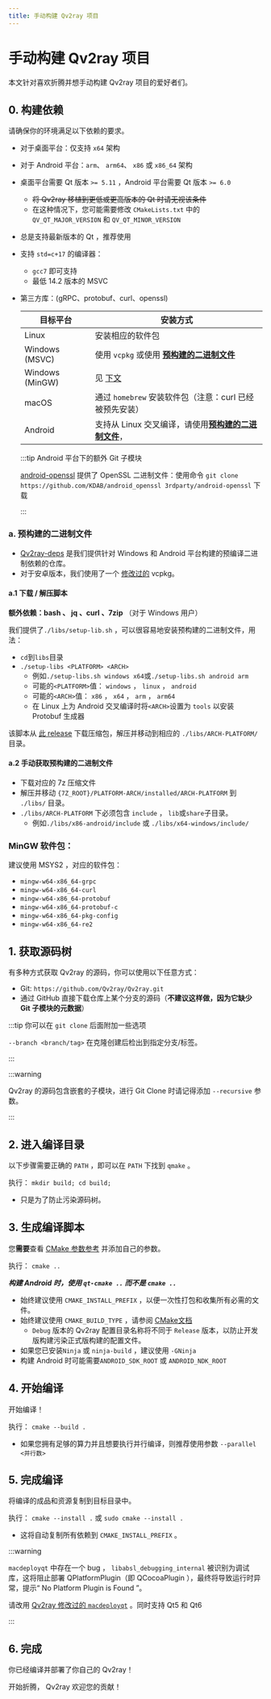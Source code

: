 ```yaml
---
title: 手动构建 Qv2ray 项目
---
```


# 手动构建 Qv2ray 项目

本文针对喜欢折腾并想手动构建 Qv2ray 项目的爱好者们。

## 0. 构建依赖

请确保你的环境满足以下依赖的要求。

- 对于桌面平台：仅支持 `x64` 架构

- 对于 Android 平台：`arm`、 `arm64`、 `x86` 或 `x86_64` 架构

- 桌面平台需要 Qt 版本 `>= 5.11` ，Android 平台需要 Qt 版本 `>= 6.0`

    - ~~将 Qv2ray 移植到更低或更高版本的 Qt 时请无视该条件~~
    - 在这种情况下，您可能需要修改 `CMakeLists.txt` 中的 `QV_QT_MAJOR_VERSION` 和 `QV_QT_MINOR_VERSION`

- 总是支持最新版本的 Qt ，推荐使用

- 支持 `std=c+17` 的编译器：

    - `gcc7` 即可支持
    - 最低 14.2 版本的 MSVC

- 第三方库：(gRPC、protobuf、curl、openssl)

    目标平台 | 安装方式
    --- | ---
    Linux | 安装相应的软件包
    Windows (MSVC) | 使用 `vcpkg` 或使用 [**预构建的二进制文件**](#a-%E9%A2%84%E6%9E%84%E5%BB%BA%E7%9A%84%E4%BA%8C%E8%BF%9B%E5%88%B6%E6%96%87%E4%BB%B6)
    Windows (MinGW) | 见 [下文](#mingw-packages)
    macOS | 通过 `homebrew` 安装软件包（注意：curl 已经被预先安装）
    Android | 支持从 Linux 交叉编译，请使用[**预构建的二进制文件**](#a-prebuilt-binaries)，

    :::tip Android 平台下的额外 Git 子模块

    [android-openssl](https://github.com/KDAB/android_openssl) 提供了 OpenSSL 二进制文件：使用命令 `git clone https://github.com/KDAB/android_openssl 3rdparty/android-openssl` 下载

    :::

### a. 预构建的二进制文件

- [Qv2ray-deps](https://github.com/Qv2ray/Qv2ray-deps/) 是我们提供针对 Windows 和 Android 平台构建的预编译二进制依赖的仓库。
- 对于安卓版本，我们使用了一个 [修改过的](https://github.com/Qv2ray/Qv2ray-deps/blob/master/0001_vcpkg_fix_curl_android_build.patch) vcpkg。

#### a.1 下载 / 解压脚本

**额外依赖：bash 、 jq 、curl 、7zip** （对于 Windows 用户）

我们提供了`./libs/setup-lib.sh` ，可以很容易地安装预构建的二进制文件，用法：

- `cd`到`libs`目录
- `./setup-libs <PLATFORM> <ARCH>`
    - 例如`./setup-libs.sh windows x64`或`./setup-libs.sh android arm`
    - 可能的`<PLATFORM>`值： `windows` ， `linux` ， `android`
    - 可能的`<ARCH>`值： `x86` ， `x64` ， `arm` ， `arm64`
    - 在 Linux 上为 Android 交叉编译时将`<ARCH>`设置为 `tools` 以安装 Protobuf 生成器

该脚本从 [此 release](https://github.com/Qv2ray/Qv2ray-deps/releases/tag/release) 下载压缩包，解压并移动到相应的 `./libs/ARCH-PLATFORM/` 目录。

#### a.2 手动获取预构建的二进制文件

- 下载对应的 7z 压缩文件
- 解压并移动 `{7Z_ROOT}/PLATFORM-ARCH/installed/ARCH-PLATFORM` 到 `./libs/` 目录。
- `./libs/ARCH-PLATFORM` 下必须包含 `include` ， `lib`或`share`子目录。
    - 例如`./libs/x86-android/include` 或 `./libs/x64-windows/include/`

### MinGW 软件包：

建议使用 MSYS2 ，对应的软件包：

- `mingw-w64-x86_64-grpc`
- `mingw-w64-x86_64-curl`
- `mingw-w64-x86_64-protobuf`
- `mingw-w64-x86_64-protobuf-c`
- `mingw-w64-x86_64-pkg-config`
- `mingw-w64-x86_64-re2`

## 1. 获取源码树

有多种方式获取 Qv2ray 的源码，你可以使用以下任意方式：

- Git: `https://github.com/Qv2ray/Qv2ray.git`
- 通过 GitHub 直接下载仓库上某个分支的源码（**不建议这样做，因为它缺少 Git 子模块的元数据**）

:::tip 你可以在 `git clone` 后面附加一些选项

`--branch <branch/tag>` 在克隆创建后检出到指定分支/标签。

:::

:::warning

Qv2ray 的源码包含嵌套的子模块，进行 Git Clone 时请记得添加 `--recursive` 参数。

:::

## 2. 进入编译目录

以下步骤需要正确的 `PATH` ，即可以在 `PATH` 下找到 `qmake` 。

执行： `mkdir build; cd build;`

- 只是为了防止污染源码树。

## 3. 生成编译脚本

您**需要**查看 [CMake 参数参考](cmake-argument) 并添加自己的参数。

执行： `cmake ..`

***构建 Android 时，使用 `qt-cmake ..` 而不是 `cmake ..`***

- 始终建议使用 `CMAKE_INSTALL_PREFIX` ，以便一次性打包和收集所有必需的文件。
- 始终建议使用 `CMAKE_BUILD_TYPE` ，请参阅 [CMake文档](https://cmake.org/cmake/help/latest/variable/CMAKE_BUILD_TYPE.html)
    - `Debug` 版本的 Qv2ray 配置目录名称将不同于 `Release` 版本，以防止开发版构建污染正式版构建的配置文件。
- 如果您已安装`Ninja` 或 `ninja-build` ，建议使用 `-GNinja`
- 构建 Android 时可能需要`ANDROID_SDK_ROOT` 或 `ANDROID_NDK_ROOT`

## 4. 开始编译

开始编译！

执行： `cmake --build .`

- 如果您拥有足够的算力并且想要执行并行编译，则推荐使用参数 `--parallel <并行数>`

## 5. 完成编译

将编译的成品和资源复制到目标目录中。

执行： `cmake --install .` 或 `sudo cmake --install .`

- 这将自动复制所有依赖到 `CMAKE_INSTALL_PREFIX` 。

:::warning

`macdeployqt` 中存在一个 bug ， `libabsl_debugging_internal` 被识别为调试库，这将阻止部署 QPlatformPlugin（即 QCocoaPlugin ），最终将导致运行时异常，提示“ No Platform Plugin is Found ”。

请改用 [Qv2ray 修改过的 `macdeployqt`](https://github.com/Qv2ray/macdeployqt-patched) 。同时支持 Qt5 和 Qt6

:::

## 6. 完成

你已经编译并部署了你自己的 Qv2ray！

开始折腾， Qv2ray 欢迎您的贡献！
